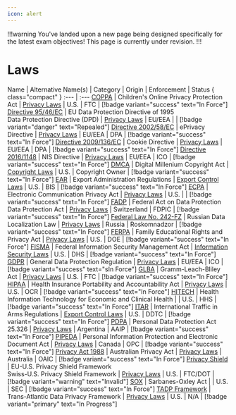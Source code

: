 ```yaml
---
icon: alert
---
```


!!!warning
You've landed upon a new page being designed specifically for the latest exam objectives! This page is currently under revision.
!!!

# Laws

Name | Alternative Name(s) | Category | Origin | Enforcement | Status { class="compact" }
:--- | :---
[COPPA](/laws/coppa.md) | Children's Online Privacy Protection Act | [Privacy Laws](/categories/privacy-laws/) | U.S. | FTC | [!badge variant="success" text="In Force"]
[Directive 95/46/EC](/laws/directive-95-46-ec.md) | EU Data Protection Directive of 1995 <br> Data Protection Directive (DPD) | [Privacy Laws](/categories/privacy-laws) | EU/EEA | | [!badge variant="danger" text="Repealed"]
[Directive 2002/58/EC](/laws/directive-2002-58-ec.md) | ePrivacy Directive | [Privacy Laws](/categories/privacy-laws/) | EU/EEA | DPA | [!badge variant="success" text="In Force"]
[Directive 2009/136/EC](/laws/directive-2009-136-ec.md) | Cookie Directive | [Privacy Laws](/categories/privacy-laws) | EU/EEA | DPA | [!badge variant="success" text="In Force"]
[Directive 2016/1148](/laws/directive-2016-1148.md) | NIS Directive | [Privacy Laws](/categories/privacy-laws) | EU/EEA | ICO | [!badge variant="success" text="In Force"]
[DMCA](/laws/dmca.md) | Digital Millenium Copyright Act | [Copyright Laws](/categories/copyright-laws/) | U.S. | Copyright Owner | [!badge variant="success" text="In Force"]
[EAR](/laws/ear.md) | Export Administration Regulations | [Export Control Laws](/categories/export-control-laws/) | U.S. | BIS | [!badge variant="success" text="In Force"]
[ECPA](/laws/ecpa.md) | Electronic Communication Privacy Act | [Privacy Laws](/categories/privacy-laws/) | U.S. | | [!badge variant="success" text="In Force"]
[FADP](/laws/fadp.md) | Federal Act on Data Protection <br> Data Protection Act | [Privacy Laws](/categories/privacy-laws/) | Switzerland | FDPIC | [!badge variant="success" text="In Force"]
[Federal Law No. 242-FZ](/laws/federal-law-no-242-fz.md) | Russian Data Localization Law | [Privacy Laws](/categories/privacy-laws/) | Russia | Roskomnadzor | [!badge variant="success" text="In Force"]
[FERPA](/laws/ferpa.md) | Family Educational Rights and Privacy Act | [Privacy Laws](/categories/privacy-laws/) | U.S. | DOE | [!badge variant="success" text="In Force"]
[FISMA](/laws/fisma.md) | Federal Information Security Management Act | [Information Security Laws](/categories/information-security-laws/) | U.S. | DHS | [!badge variant="success" text="In Force"]
[GDPR](/laws/gdpr.md) | General Data Protection Regulation | [Privacy Laws](/categories/privacy-laws/) | EU/EEA | ICO | [!badge variant="success" text="sIn Force"]
[GLBA](/laws/glba.md) | Gramm-Leach-Bliley Act | [Privacy Laws](/categories/privacy-laws/) | U.S. | FTC | [!badge variant="success" text="In Force"]
[HIPAA](/laws/hipaa.md) | Health Insurance Portability and Accountability Act | [Privacy Laws](/categories/privacy-laws/) | U.S. | OCR | [!badge variant="success" text="In Force"]
[HITECH](/laws/hitech.md) | Health Information Technology for Economic and Clinical Health | | U.S. | HHS | [!badge variant="success" text="In Force"]
[ITAR](/laws/itar.md) | International Traffic in Arms Regulations | [Export Control Laws](/categories/privacy-laws/) | U.S. | DDTC | [!badge variant="success" text="In Force"]
[PDPA](/laws/pdpa.md) | Personal Data Protection Act 25.326 | [Privacy Laws](/categories/privacy-laws/) | Argentina | AAIP | [!badge variant="success" text="In Force"]
[PIPEDA](/laws/pipeda.md) | Personal Information Protection and Electronic Document Act | [Privacy Laws](/categories/privacy-laws/) | Canada | OPC | [!badge variant="success" text="In Force"]
[Privacy Act 1988](/laws/privacy-act-1988.md) | Australian Privacy Act | [Privacy Laws](/categories/privacy-laws/) | Australia | OAIC | [!badge variant="success" text="In Force"]
[Privacy Shield](/laws/privacy-shield.md) | EU-U.S. Privacy Shield Framework <br> Swiss-U.S. Privacy Shield Framework | [Privacy Laws](/categories/privacy-laws/) | U.S. | FTC/DOT | [!badge variant="warning" text="Invalid"]
[SOX](/laws/sox.md) | Sarbanes-Oxley Act | | U.S. | SEC | [!badge variant="success" text="In Force"]
[TADP Framework](/laws/tadp-framework.md) | Trans-Atlantic Data Privacy Framework | [Privacy Laws](/categories/privacy-laws/) | U.S. | N/A | [!badge variant="primary" text="In Progress"]